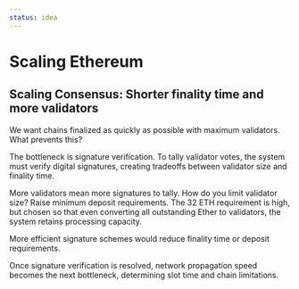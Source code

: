 ```yaml
---
status: idea
---
```


# Scaling Ethereum




## Scaling Consensus: Shorter finality time and more validators 

We want chains finalized as quickly as possible with maximum validators. What prevents this?

The bottleneck is signature verification. To tally validator votes, the system must verify digital signatures, creating tradeoffs between validator size and finality time.

More validators mean more signatures to tally. How do you limit validator size? Raise minimum deposit requirements. The 32 ETH requirement is high, but chosen so that even converting all outstanding Ether to validators, the system retains processing capacity.

More efficient signature schemes would reduce finality time or deposit requirements.

Once signature verification is resolved, network propagation speed becomes the next bottleneck, determining slot time and chain limitations.


